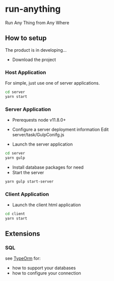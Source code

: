 # run-anything
Run Any Thing from Any Where

## How to setup
The product is in developing...

- Download the project

### Host Application
For simple, just use one of server applications.

```sh
cd server
yarn start
```

### Server Application
- Prerequests
  node v11.8.0+

- Configure a server deployment information
  Edit server/task/GulpConifg.js
  
- Launch the server application

```sh
cd server
yarn gulp
```

- Install database packages for need
- Start the server

```sh
yarn gulp start-server
```

### Client Application
- Launch the client html application

```sh
cd client
yarn start
```
## Extensions

### SQL

see [TypeOrm](https://github.com/typeorm/typeorm) for:
- how to support your databases
- how to configure your connection